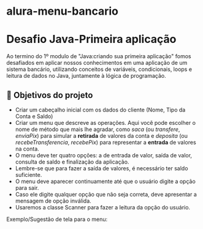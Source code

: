 # alura-menu-bancario

# Desafio Java-Primeira aplicação

 Ao termino do 1º modulo de "Java:criando sua primeira aplicação" fomos desafiados em aplicar nossos conhecimentos em uma aplicação de um sistema bancário, utilizando conceitos de variáveis, condicionais, loops e leitura de dados no Java, juntamente à lógica de programação.

 ## 🔨 Objetivos do projeto

- Criar um cabeçalho inicial com os dados do cliente (Nome, Tipo da Conta e Saldo)
- Criar um menu que descreve as operações. Aqui você pode escolher o nome de método que mais lhe agradar, como *saca* (ou *transfere*, *enviaPix*) para simular a **retirada** de valores da conta
e *deposita* (ou *recebeTransferencia*, *recebePix*) para representar a **entrada** de valores na conta.
- O menu deve ter quatro opções: a de entrada de valor, saída de valor, consulta de saldo e finalização da aplicação.
- Lembre-se que para fazer a saída de valores, é necessário ter saldo suficiente.
- O menu deve aparecer continuamente até que o usuário digite a opção para sair.
- Caso ele digite qualquer opção que não seja correta, deve apresentar a mensagem de opção inválida.
- Usaremos a classe Scanner para fazer a leitura da opção do usuário.
<p></p>

Exemplo/Sugestão de tela para o menu: 

